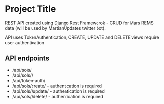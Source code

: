 # Project Title

REST API created using Django Rest Frameworok - CRUD for Mars REMS data (will be used by MartianUpdates twitter bot).

API uses TokenAuthentication, CREATE, UPDATE and DELETE views require user authentication

## API endpoints

* /api/sols/
* /api/sols/<id>/
* /api/token-auth/
* /api/sols/create/ - authentication is required
* /api/sols/<id>/update/ - authentication is required
* /api/sols/<id>/delete/ - authentication is required
